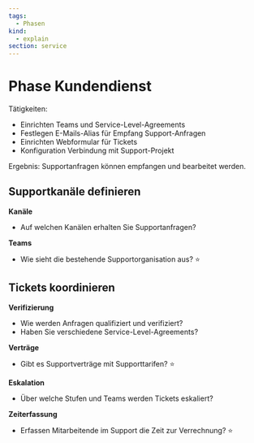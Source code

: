 ```yaml
---
tags:
  - Phasen
kind:
  - explain
section: service
---
```

# Phase Kundendienst

Tätigkeiten:

* Einrichten Teams und Service-Level-Agreements
* Festlegen E-Mails-Alias für Empfang Support-Anfragen
* Einrichten Webformular für Tickets
* Konfiguration Verbindung mit Support-Projekt

Ergebnis: Supportanfragen können empfangen und bearbeitet werden.

## Supportkanäle definieren

**Kanäle**

* Auf welchen Kanälen erhalten Sie Supportanfragen?

**Teams**

* Wie sieht die bestehende Supportorganisation aus? ⭐

## Tickets koordinieren

**Verifizierung**

* Wie werden Anfragen qualifiziert und verifiziert?
* Haben Sie verschiedene Service-Level-Agreements?

**Verträge**

* Gibt es Supportverträge mit Supporttarifen? ⭐

**Eskalation**

* Über welche Stufen und Teams werden Tickets eskaliert?

**Zeiterfassung**

* Erfassen Mitarbeitende im Support die Zeit zur Verrechnung?  ⭐

